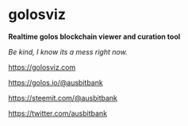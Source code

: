 # golosviz

**Realtime golos blockchain viewer and curation tool**

*Be kind, I know its a mess right now.*

https://golosviz.com

https://golos.io/@ausbitbank

https://steemit.com/@ausbitbank

https://twitter.com/ausbitbank

